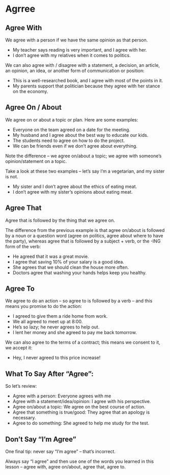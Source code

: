 # Agrree

## Agree With

We agree with a person if we have the same opinion as that person.  

* My teacher says reading is very important, and I agree with her.
* I don’t agree with my relatives when it comes to politics.  
  
We can also agree with / disagree with a statement, a decision, an article, an opinion, an idea, or another form of communication or position:  

* This is a well-researched book, and I agree with most of the points in it.
* My parents support that politician because they agree with her stance on the economy.


## Agree On / About

We agree on or about a topic or plan. Here are some examples:

* Everyone on the team agreed on a date for the meeting.
* My husband and I agree about the best way to educate our kids.
* The students need to agree on how to do the project.
* We can be friends even if we don’t agree about everything.

Note the difference – we agree on/about a topic; we agree with someone’s opinion/statement on a topic.

Take a look at these two examples – let’s say I’m a vegetarian, and my sister is not.  

* My sister and I don’t agree about the ethics of eating meat.
* I don’t agree with my sister’s opinions about eating meat.

## Agree That 

Agree that is followed by the thing that we agree on.

The difference from the previous example is that agree on/about is followed by a noun or a question word (agree on politics, agree about where to have the party), whereas agree that is followed by a subject + verb, or the -ING form of the verb:

* He agreed that it was a great movie.
* I agree that saving 10% of your salary is a good idea.
* She agrees that we should clean the house more often.
* Doctors agree that washing your hands helps keep you healthy.

## Agree To 

We agree to do an action – so agree to is followed by a verb – and this means you promise to do the action:

* I agreed to give them a ride home from work.
* We all agreed to meet up at 8:00.
* He’s so lazy; he never agrees to help out.
* I lent her money and she agreed to pay me back tomorrow.

We can also agree to the terms of a contract; this means we consent to it, we accept it:
* Hey, I never agreed to this price increase!
   
## What To Say After “Agree”:
So let’s review:

* Agree with a person: Everyone agrees with me
* Agree with a statement/idea/opinion: I agree with his perspective.
* Agree on/about a topic: We agree on the best course of action.
* Agree that something is true/good: They agree that an apology is necessary.
* Agree to do something: She agreed to help me study for the test.

## Don’t Say “I’m Agree”
One final tip: never say “I’m agree” – that’s incorrect.

Always say “I agree” and then use one of the words you learned in this lesson – agree with, agree on/about, agree that, agree to.